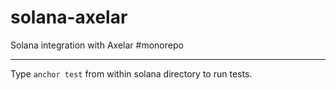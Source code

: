 # solana-axelar
Solana integration with Axelar
#monorepo

---
Type `anchor test` from within solana directory to run tests.